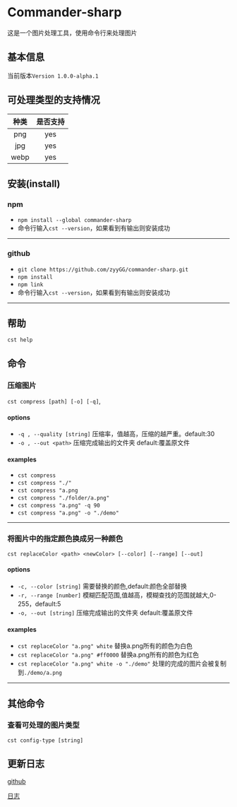 # Commander-sharp 
这是一个图片处理工具，使用命令行来处理图片
## 基本信息
当前版本`Version 1.0.0-alpha.1`
## 可处理类型的支持情况
| 种类  | 是否支持 |
| :---: | :------: |
|  png  |   yes    |
|  jpg  |   yes    |
| webp  |   yes    |

## 安装(install)
### npm
* `npm install --global commander-sharp`
* 命令行输入`cst --version`，如果看到有输出则安装成功

***
### github
* `git clone https://github.com/zyyGG/commander-sharp.git`
* `npm install` 
* `npm link`
* 命令行输入`cst --version`，如果看到有输出则安装成功

***
## 帮助
`cst help`
## 命令
### 压缩图片
`cst compress [path] [-o] [-q]`,
#### options
* `-q , --quality [string]` 压缩率，值越高，压缩的越严重。default:30
* `-o , --out <path>` 压缩完成输出的文件夹 default:覆盖原文件
#### examples
* `cst compress`
* `cst compress "./"` 
* `cst compress "a.png` 
* `cst compress "./folder/a.png"`  
* `cst compress "a.png" -q 90`
* `cst compress "a.png" -o "./demo"`

***
### 将图片中的指定颜色换成另一种颜色
`cst replaceColor <path> <newColor> [--color] [--range] [--out]`
#### options
* `-c, --color [string]` 需要替换的颜色,default:颜色全部替换
* `-r, --range [number]` 模糊匹配范围,值越高，模糊查找的范围就越大,0-255，default:5
* `-o, --out [string]` 压缩完成输出的文件夹 default:覆盖原文件

#### examples
* `cst replaceColor "a.png" white` 替换a.png所有的颜色为白色
* `cst replaceColor "a.png" #ff0000` 替换a.png所有的颜色为红色
* `cst replaceColor "a.png" white -o "./demo"` 处理的完成的图片会被复制到`./demo/a.png`


***
## 其他命令
### 查看可处理的图片类型
`cst config-type [string]`

## 更新日志
[github](https://github.com/zyyGG/commander-sharp)

[日志](https://github.com/zyyGG/commander-sharp/blob/master/log.md)
